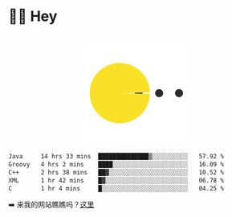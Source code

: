 
# 👋🏻 Hey
<div align="center">
	<br>
	<img src="https://raw.githubusercontent.com/Aniket965/Aniket965/master/pacman.svg?sanitize=true" width="200" height="200">
	<br>
</div>

<!--START_SECTION:waka-->
```text
Java     14 hrs 33 mins  ██████████████▒░░░░░░░░░░   57.92 % 
Groovy   4 hrs 2 mins    ████░░░░░░░░░░░░░░░░░░░░░   16.09 % 
C++      2 hrs 38 mins   ██▓░░░░░░░░░░░░░░░░░░░░░░   10.52 % 
XML      1 hr 42 mins    █▓░░░░░░░░░░░░░░░░░░░░░░░   06.78 % 
C        1 hr 4 mins     █░░░░░░░░░░░░░░░░░░░░░░░░   04.25 % 
```
<!--END_SECTION:waka-->

 ➡️  来我的网站瞧瞧吗？[这里](https://www.shaolongfei.com)
